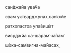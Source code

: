 сан̃джайа ува̄ча

эвам уктва̄рджунах̣ сан̇кхйе

ратхопастха упа̄виш́ат

виср̣джйа са-ш́арам̇ ча̄пам̇

ш́ока-сам̇вигна-ма̄насах̣